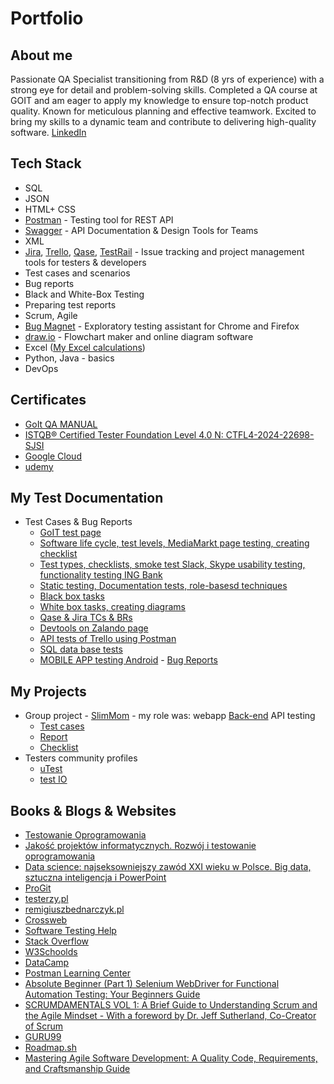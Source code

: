 # Portfolio

## About me

Passionate QA Specialist transitioning from R&D (8 yrs of experience) with a strong eye for detail and problem-solving skills. Completed a QA course at GOIT and am eager to apply my knowledge to ensure top-notch product quality. Known for meticulous planning and effective teamwork. Excited to bring my skills to a dynamic team and contribute to delivering high-quality software.
[LinkedIn](https://www.linkedin.com/in/daniel-pio90/)

## Tech Stack
* SQL
* JSON
* HTML+ CSS
* [Postman](https://www.postman.com/) - Testing tool for REST API
* [Swagger](https://swagger.io) - API Documentation & Design Tools for Teams
* XML
* [Jira](https://www.atlassian.com/software/jira0), [Trello](https://trello.com/), [Qase](https://app.qase.io/login?redirectPath=%2Fprojects), [TestRail](https://www.testrail.com) - Issue tracking and project management tools for testers & developers
* Test cases and scenarios
* Bug reports
* Black and White-Box Testing
* Preparing test reports
* Scrum, Agile
* [Bug Magnet](https://chrome.google.com/webstore/detail/bug-magnet/efhedldbjahpgjcneebmbolkalbhckfi?hl=pl) - Exploratory testing assistant for Chrome and Firefox
* [draw.io](https://app.diagrams.net/) - Flowchart maker and online diagram software
* Excel ([My Excel calculations](https://docs.google.com/spreadsheets/d/1YMUs1YyPFO8aJF063sg4ycZ6YhWQqhC-/edit?usp=sharing&ouid=104297582505921467873&rtpof=true&sd=true))
* Python, Java - basics
* DevOps

## Certificates
  - [GoIt QA MANUAL](https://drive.google.com/file/d/1TjUY9DdMKYroo2Lmmx9-PW0YSMcaUTQV/view?usp=sharing)
  - [ISTQB® Certified Tester Foundation Level 4.0 N: CTFL4-2024-22698-SJSI](http://scr.istqb.org)
  - [Google Cloud](https://www.cloudskillsboost.google/public_profiles/d667a1e4-a8b9-4c2a-b180-b37d34352de8)
  - [udemy](https://www.udemy.com/user/chlorleslaw2019/)

## My Test Documentation
* Test Cases & Bug Reports
  - [GoIT test page](https://docs.google.com/document/d/15fc2BvzaJ1uTOjGSoHjsqP88zMAKv4XOyuKs7RzcEYk/edit)
  - [Software life cycle, test levels, MediaMarkt page testing, creating checklist](https://docs.google.com/document/d/10PnoFg_Pl7lWdBBESAw20rJ11nItJoOtew-UpkmrRsY/edit?usp=sharing)
  - [Test types, checklists, smoke test Slack, Skype usability testing, functionality testing ING Bank](https://docs.google.com/document/d/1nAHENWztx8bGqPicfmzupH-0NDk-0yIMR9nqxeX146g/edit?usp=sharing)
  - [Static testing, Documentation tests, role-basesd techniques](https://docs.google.com/document/d/1iPGxLQAWzpjaohObYDCLxS4jhcG65lcsBPNDVg8AkqY/edit?usp=sharing)
  - [Black box tasks](https://docs.google.com/document/d/1ZqnmWgtQfTdYNz3ZCNHkSpAs6tGMALyVkXV-WJ9E0hM/edit?usp=sharing)
  - [White box tasks, creating diagrams](https://docs.google.com/document/d/1lWtDkndCrkgFj7YJZvURZS5uL8r30TdnyEAfXLGWpUQ/edit?usp=sharing)
  - [Qase & Jira TCs & BRs](https://docs.google.com/document/d/1G0JpFmFz17JCj7y1_2xwzsuoE36s-HsFr6QVJ9TAuUY/edit?usp=sharing)
  - [Devtools on Zalando page](https://docs.google.com/document/d/1MFDveCMJGplywl2ihutTQPDJIyASj9wRYoZ7ukcVSuA/edit?usp=sharing)
  - [API tests of Trello using Postman](https://docs.google.com/document/d/1LYpTEQ8xB_GGkyZVR98CCUxggiWXO4gUoY_OELClu_M/edit?usp=sharing)
  - [SQL data base tests](https://drive.google.com/drive/folders/1keLZFeuFFfq5D98H-ATO1iOKgBK7vG8Y?usp=sharing)
  - [MOBILE APP testing Android](https://docs.google.com/document/d/1nRMIE2_YOhDNt0o-Dj9Xjmhyv2hliH-j/edit?usp=sharing&ouid=104297582505921467873&rtpof=true&sd=true) - [Bug Reports](https://docs.google.com/document/d/1UW0MyK2alll1xv2l2xmuTmrJCKSCCF0haotltsz2x9E/edit?usp=sharing)
  
## My Projects
- Group project - [SlimMom](https://slimmoms-qa.netlify.app) - my role was: webapp [Back-end](https://slimmom-backend.goit.global/api-docs/#/) API testing 
    - [Test cases](https://docs.google.com/document/d/1cwPYPKIfXphk-UUOdf052yijsMyX39-4ztAoBFH0yzE/edit)
    - [Report](https://docs.google.com/document/d/1tgP7MO3mcTbXZEpAVjrDJeonm17lqSMTzQUeVLRxUzQ/edit?usp=sharing)
    - [Checklist](https://docs.google.com/document/d/1Z1-zRjXBSRG0vNwx0hdVkIWtG8NyWBLGOzgn0NiIYig/edit?usp=sharing)
- Testers community profiles
    - [uTest](https://www.utest.com/profile/p2049861/about)
    - [test IO](https://tester.test.io/profile_pages/danielpio)
  
## Books & Blogs & Websites
* [Testowanie Oprogramowania](https://pwicherski.gitbook.io)
* [Jakość projektów informatycznych. Rozwój i testowanie oprogramowania](https://helion.pl/ksiazki/jakosc-projektow-informatycznych-rozwoj-i-testowanie-oprogramowania-karolina-zmitrowicz,zapeja.htm#format/d)
* [Data science: najseksowniejszy zawód XXI wieku w Polsce. Big data, sztuczna inteligencja i PowerPoint](https://helion.pl/ksiazki/data-science-najseksowniejszy-zawod-xxi-wieku-w-polsce-big-data-sztuczna-inteligencja-i-powerpoin-remigiusz-zulicki,e_3ajn.htm#format/e)
* [ProGit](https://git-scm.com/book/en/v2)
* [testerzy.pl](http://testerzy.pl)
* [remigiuszbednarczyk.pl](https://remigiuszbednarczyk.pl)
* [Crossweb](https://crossweb.pl)
* [Software Testing Help](https://www.softwaretestinghelp.com)
* [Stack Overflow](https://stackoverflow.com)
* [W3Schoolds](https://www.w3schools.com)
* [DataCamp](https://www.datacamp.com)
* [Postman Learning Center](https://learning.postman.com/docs/tests-and-scripts/write-scripts/test-examples/)
* [Absolute Beginner (Part 1) Selenium WebDriver for Functional Automation Testing: Your Beginners Guide](https://www.amazon.com/dp/B01ITRPGAE)
* [SCRUMDAMENTALS VOL 1: A Brief Guide to Understanding Scrum and the Agile Mindset - With a foreword by Dr. Jeff Sutherland, Co-Creator of Scrum](https://www.amazon.com/SCRUMDAMENTALS-VOL-Brief-Understanding-Mindset-ebook/dp/B0CXMTG1V2/ref=sr_1_1?dib=eyJ2IjoiMSJ9.jjy9vB1bllk7MiqsGRD2EQ.FUMCjmzR754ao_2F2NDRTj69soguE3s-VJhZWEa5Hus&dib_tag=se&qid=1721325996&refinements=p_27%3AErnesto+Custodio&s=digital-text&sr=1-1&text=Ernesto+Custodio)
* [GURU99](https://www.guru99.com/software-testing.html)
* [Roadmap.sh](https://roadmap.sh/qa)
* [Mastering Agile Software Development: A Quality Code, Requirements, and Craftsmanship Guide](https://www.amazon.com/dp/B0CZ414HYV)

